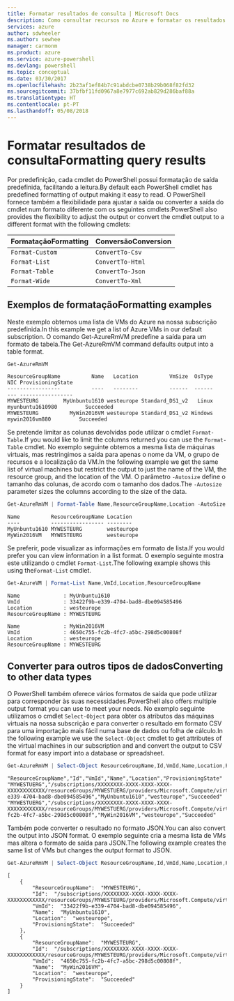 ```yaml
---
title: Formatar resultados de consulta | Microsoft Docs
description: Como consultar recursos no Azure e formatar os resultados.
services: azure
author: sdwheeler
ms.author: sewhee
manager: carmonm
ms.product: azure
ms.service: azure-powershell
ms.devlang: powershell
ms.topic: conceptual
ms.date: 03/30/2017
ms.openlocfilehash: 2b23af1ef84b7c91abdcbe0738b29b068f82fd32
ms.sourcegitcommit: 37bfbf11fd0967a8e7977c692ab829d286baf88a
ms.translationtype: HT
ms.contentlocale: pt-PT
ms.lasthandoff: 05/08/2018
---
```

# <a name="formatting-query-results"></a><span data-ttu-id="032bd-103">Formatar resultados de consulta</span><span class="sxs-lookup"><span data-stu-id="032bd-103">Formatting query results</span></span>

<span data-ttu-id="032bd-104">Por predefinição, cada cmdlet do PowerShell possui formatação de saída predefinida, facilitando a leitura.</span><span class="sxs-lookup"><span data-stu-id="032bd-104">By default each PowerShell cmdlet has predefined formatting of output making it easy to read.</span></span>  <span data-ttu-id="032bd-105">O PowerShell fornece também a flexibilidade para ajustar a saída ou converter a saída do cmdlet num formato diferente com os seguintes cmdlets:</span><span class="sxs-lookup"><span data-stu-id="032bd-105">PowerShell also provides the flexibility to adjust the output or convert the cmdlet output to a different format with the following cmdlets:</span></span>

| <span data-ttu-id="032bd-106">Formatação</span><span class="sxs-lookup"><span data-stu-id="032bd-106">Formatting</span></span>      | <span data-ttu-id="032bd-107">Conversão</span><span class="sxs-lookup"><span data-stu-id="032bd-107">Conversion</span></span>       |
|-----------------|------------------|
| `Format-Custom` | `ConvertTo-Csv`  |
| `Format-List`   | `ConvertTo-Html` |
| `Format-Table`  | `ConvertTo-Json` |
| `Format-Wide`   | `ConvertTo-Xml`  |

## <a name="formatting-examples"></a><span data-ttu-id="032bd-108">Exemplos de formatação</span><span class="sxs-lookup"><span data-stu-id="032bd-108">Formatting examples</span></span>

<span data-ttu-id="032bd-109">Neste exemplo obtemos uma lista de VMs do Azure na nossa subscrição predefinida.</span><span class="sxs-lookup"><span data-stu-id="032bd-109">In this example we get a list of Azure VMs in our default subscription.</span></span>  <span data-ttu-id="032bd-110">O comando Get-AzureRmVM predefine a saída para um formato de tabela.</span><span class="sxs-lookup"><span data-stu-id="032bd-110">The Get-AzureRmVM command defaults output into a table format.</span></span>

```powershell
Get-AzureRmVM
```

```
ResourceGroupName          Name   Location          VmSize  OsType              NIC ProvisioningState
-----------------          ----   --------          ------  ------              --- -----------------
MYWESTEURG        MyUnbuntu1610 westeurope Standard_DS1_v2   Linux myunbuntu1610980         Succeeded
MYWESTEURG          MyWin2016VM westeurope Standard_DS1_v2 Windows   mywin2016vm880         Succeeded
```

<span data-ttu-id="032bd-111">Se pretende limitar as colunas devolvidas pode utilizar o cmdlet `Format-Table`.</span><span class="sxs-lookup"><span data-stu-id="032bd-111">If you would like to limit the columns returned you can use the `Format-Table` cmdlet.</span></span> <span data-ttu-id="032bd-112">No exemplo seguinte obtemos a mesma lista de máquinas virtuais, mas restringimos a saída para apenas o nome da VM, o grupo de recursos e a localização da VM.</span><span class="sxs-lookup"><span data-stu-id="032bd-112">In the following example we get the same list of virtual machines but restrict the output to just the name of the VM, the resource group, and the location of the VM.</span></span>  <span data-ttu-id="032bd-113">O parâmetro `-Autosize` define o tamanho das colunas, de acordo com o tamanho dos dados.</span><span class="sxs-lookup"><span data-stu-id="032bd-113">The `-Autosize` parameter sizes the columns according to the size of the data.</span></span>

```powershell
Get-AzureRmVM | Format-Table Name,ResourceGroupName,Location -AutoSize
```

```
Name          ResourceGroupName Location
----          ----------------- --------
MyUnbuntu1610 MYWESTEURG        westeurope
MyWin2016VM   MYWESTEURG        westeurope
```

<span data-ttu-id="032bd-114">Se preferir, pode visualizar as informações em formato de lista.</span><span class="sxs-lookup"><span data-stu-id="032bd-114">If you would prefer you can view information in a list format.</span></span> <span data-ttu-id="032bd-115">O exemplo seguinte mostra este utilizando o cmdlet `Format-List`.</span><span class="sxs-lookup"><span data-stu-id="032bd-115">The following example shows this using the`Format-List` cmdlet.</span></span>

```powershell
Get-AzureVM | Format-List Name,VmId,Location,ResourceGroupName
```

```
Name              : MyUnbuntu1610
VmId              : 33422f9b-e339-4704-bad8-dbe094585496
Location          : westeurope
ResourceGroupName : MYWESTEURG

Name              : MyWin2016VM
VmId              : 4650c755-fc2b-4fc7-a5bc-298d5c00808f
Location          : westeurope
ResourceGroupName : MYWESTEURG
```

## <a name="converting-to-other-data-types"></a><span data-ttu-id="032bd-116">Converter para outros tipos de dados</span><span class="sxs-lookup"><span data-stu-id="032bd-116">Converting to other data types</span></span>

<span data-ttu-id="032bd-117">O PowerShell também oferece vários formatos de saída que pode utilizar para corresponder às suas necessidades.</span><span class="sxs-lookup"><span data-stu-id="032bd-117">PowerShell also offers multiple output format you can use to meet your needs.</span></span>  <span data-ttu-id="032bd-118">No exemplo seguinte utilizamos o cmdlet `Select-Object` para obter os atributos das máquinas virtuais na nossa subscrição e para converter o resultado em formato CSV para uma importação mais fácil numa base de dados ou folha de cálculo.</span><span class="sxs-lookup"><span data-stu-id="032bd-118">In the following example we use the `Select-Object` cmdlet to get attributes of the virtual machines in our subscription and and convert the output to CSV format for easy import into a database or spreadsheet.</span></span>

```powershell
Get-AzureRmVM | Select-Object ResourceGroupName,Id,VmId,Name,Location,ProvisioningState | ConvertTo-Csv -NoTypeInformation
```

```
"ResourceGroupName","Id","VmId","Name","Location","ProvisioningState"
"MYWESTUERG","/subscriptions/XXXXXXXX-XXXX-XXXX-XXXX-XXXXXXXXXXXX/resourceGroups/MYWESTUERG/providers/Microsoft.Compute/virtualMachines/MyUnbuntu1610","33422f9b-e339-4704-bad8-dbe094585496","MyUnbuntu1610","westeurope","Succeeded"
"MYWESTUERG","/subscriptions/XXXXXXXX-XXXX-XXXX-XXXX-XXXXXXXXXXXX/resourceGroups/MYWESTUERG/providers/Microsoft.Compute/virtualMachines/MyWin2016VM","4650c755-fc2b-4fc7-a5bc-298d5c00808f","MyWin2016VM","westeurope","Succeeded"
```

<span data-ttu-id="032bd-119">Também pode converter o resultado no formato JSON.</span><span class="sxs-lookup"><span data-stu-id="032bd-119">You can also convert the output into JSON format.</span></span>  <span data-ttu-id="032bd-120">O exemplo seguinte cria a mesma lista de VMs mas altera o formato de saída para JSON.</span><span class="sxs-lookup"><span data-stu-id="032bd-120">The following example creates the same list of VMs but changes the output format to JSON.</span></span>

```powershell
Get-AzureRmVM | Select-Object ResourceGroupName,Id,VmId,Name,Location,ProvisioningState | ConvertTo-Json
```

```
[
    {
        "ResourceGroupName":  "MYWESTEURG",
        "Id":  "/subscriptions/XXXXXXXX-XXXX-XXXX-XXXX-XXXXXXXXXXXX/resourceGroups/MYWESTEURG/providers/Microsoft.Compute/virtualMachines/MyUnbuntu1610",
        "VmId":  "33422f9b-e339-4704-bad8-dbe094585496",
        "Name":  "MyUnbuntu1610",
        "Location":  "westeurope",
        "ProvisioningState":  "Succeeded"
    },
    {
        "ResourceGroupName":  "MYWESTEURG",
        "Id":  "/subscriptions/XXXXXXXX-XXXX-XXXX-XXXX-XXXXXXXXXXXX/resourceGroups/MYWESTEURG/providers/Microsoft.Compute/virtualMachines/MyWin2016VM",
        "VmId":  "4650c755-fc2b-4fc7-a5bc-298d5c00808f",
        "Name":  "MyWin2016VM",
        "Location":  "westeurope",
        "ProvisioningState":  "Succeeded"
    }
]
```
